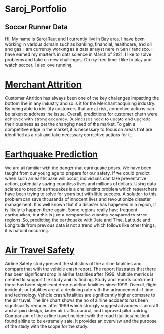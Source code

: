 #                               Saroj_Portfolio
## 	Soccer 	Runner	Data 

Hi,
My name is Saroj Raut and I currently live in Bay area. I have been working in various domain such as banking, financial, healthcare, and oil and gas. I am currently working as a data analyst here in San Francisco. I have earned my master’s in data science in March of 2021. I like to solve problems and take on new challenges. 
On my free time, I like to play and watch soccer. I also love running.

# [Merchant Attrition](https://github.com/saroz271/DSC630)
Customer Attrition has always been one of the key challenges impacting the bottom line in any industry and so is it for the Merchant acquiring industry. By being able to identify customers that are at risk, corrective actions can be taken to address the issue. 
Overall, predictions for customer churn were achieved with strong accuracy. Businesses need to update and upgrade their business as per the changing need of the market. To gain a competitive edge in the market, it is necessary to focus on areas that are identified as a risk and take necessary corrective actions for it.

# [Earthquake Prediction](https://github.com/saroz271/DSC_530)
We are all familiar with the danger that earthquake poses. We have been taught from our young age to prepare for our safety. If we could predict when such an earthquake will occur, individuals can take preventative action, potentially saving countless lives and millions of dollars.
Using data science to predict earthquakes is a challenging problem which researchers have been trying to solve for years but with little success. A solution to this problem can save thousands of innocent lives and revolutionize disaster management. It is well known that if a disaster has happened in a region, it is likely to happen there again. Some regions really have frequent earthquakes, but this is just a comparative quantity compared to other regions. So, predicting the earthquake with Date and Time, Latitude and Longitude from previous data is not a trend which follows like other things, it is natural occurring.

# [Air Travel Safety](https://github.com/saroz271/DSC-640)
Airline Safety study present the statistics of the airline fatalities and compare that with the vehicle crash report. The report illustrates that there has been significant drop in airline fatalities after 1999. Multiple metrics is created to support the study and its finding. Study and reports confirmed there has been significant drop in airline fatalities since 1999. Overall, flight incidents or fatalities are at a declining rate with the advancement of time and technology
Vehicle crash/fatalities are significantly higher compare to the air travel. The line chart shows the no of airline accidents has been significantly reduced after 1999 which strongly suggest advances in aircraft and airport design, better air traffic control, and improved pilot training.
Comparison of the airline travel incident with the road fatalities/incident found airline to be extremely safe. It provides an overview and the purpose of the study with the scope for the study. 

